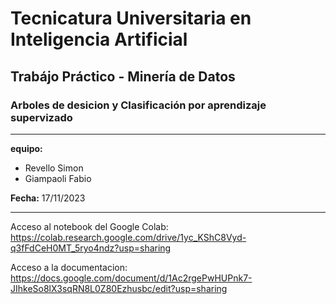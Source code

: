 # Tecnicatura Universitaria en Inteligencia Artificial
## Trabájo Práctico - Minería de Datos
### Arboles de desicion y Clasificación por aprendizaje supervizado

---

**equipo:**
- Revello Simon
- Giampaoli Fabio

**Fecha:** 17/11/2023

---

Acceso al notebook del Google Colab: https://colab.research.google.com/drive/1yc_KShC8Vyd-q3fFdCeH0MT_5ryo4ndz?usp=sharing

Acceso a la documentacion: https://docs.google.com/document/d/1Ac2rgePwHUPnk7-JIhkeSo8lX3sqRN8L0Z80Ezhusbc/edit?usp=sharing
